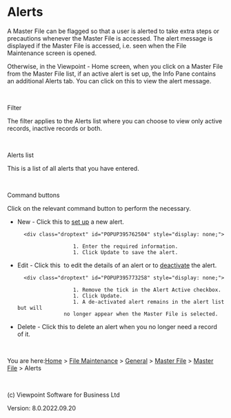 




# Alerts
A Master File can be flagged so that a user is alerted to take extra 
 steps or precautions whenever the Master File is accessed. The alert message 
 is displayed if the Master File is accessed, i.e. seen when the File Maintenance 
 screen is opened.

Otherwise, in the Viewpoint - Home screen, when you click on a Master 
 File from the Master File list, if an active alert is set up, the Info 
 Pane contains an additional Alerts tab. You can click on this to view 
 the alert message.

&nbsp;

Filter

The filter applies to the Alerts list where you can choose to view only 
 active records, inactive records or both.

&nbsp;

Alerts list

This is a list of all alerts that you have entered.

&nbsp;

Command buttons

Click on the relevant command button to perform the necessary.

	

- <span class="hcp1">New</span> - Click this to 
    	 [set up](javascript:TextPopup(this)) 
    	 a new alert.
    
    	<div class="droptext" id="POPUP395762504" style="display: none;">
    		
        			    1. Enter the required information.
        			    1. Click Update to save the alert.
        		
     </div>

	

- <span class="hcp1">Edit</span> - Click this &nbsp;to 
    	 edit the details of an alert or to [deactivate](javascript:TextPopup(this)) 
    	 the alert.
    
    	<div class="droptext" id="POPUP395773258" style="display: none;">
    		
        			    1. Remove the tick in the Alert Active checkbox.
        			    1. Click Update.
        			    1. A de-activated alert remains in the alert list but will 
        			 no longer appear when the Master File is selected.
        		
     </div>

	

- <span class="hcp1">Delete</span> - Click this 
    	 to delete an alert when you no longer need a record of it.


 
&nbsp;

You are here:[Home](file:///c:/temp/0457b882-c844-4314-8878-ce1a9c2207bd/input/Copyright_Notice.htm) &gt; [File Maintenance](file:///c:/temp/0457b882-c844-4314-8878-ce1a9c2207bd/input/File_Maintenance_screen.htm) &gt; [General](file:///c:/temp/0457b882-c844-4314-8878-ce1a9c2207bd/input/Overview.htm#642b3b9347ca42c9b00b820c00c373fa=1) &gt; [Master File](file:///c:/temp/0457b882-c844-4314-8878-ce1a9c2207bd/input/MF_-_Setup.htm) &gt; [Master File](file:///c:/temp/0457b882-c844-4314-8878-ce1a9c2207bd/input/MF_-_Setup.htm) &gt; Alerts
 
&nbsp;
 
(c) Viewpoint Software for 
 Business Ltd
 
Version: 8.0.2022.09.20




